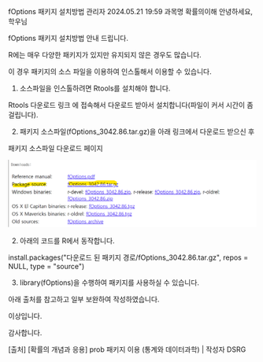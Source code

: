 fOptions 패키지 설치방법	관리자	2024.05.21 19:59
과목명	확률의이해
안녕하세요, 학우님



fOptions 패키지 설치방법 안내 드립니다.



R에는 매우 다양한 패키지가 있지만 유지되지 않은 경우도 많습니다.

이 경우 패키지의 소스 파일을 이용하여 인스톨해서 이용할 수 있습니다.



1. 소스파일을 인스톨하려면 Rtools를 설치해야 합니다.

Rtools 다운로드 링크 에 접속해서 다운로드 받아서 설치합니다(파일이 커서 시간이 좀 걸립니다).





2. 패키지 소스파일(fOptions_3042.86.tar.gz)을 아래 링크에서 다운로드 받으신 후

패키지 소스파일 다운로드 페이지

![다운로드](다운로드.png)





2. 아래의 코드를 R에서 동작합니다.

install.packages("다운로드 된 패키지 경로/fOptions_3042.86.tar.gz", repos = NULL, type = "source")



3. library(fOptions)을 수행하여 패키지를 사용하실 수 있습니다.



아래 출처를 참고하고 일부 보완하여 작성하였습니다.



이상입니다.

감사합니다.


[출처] [확률의 개념과 응용] prob 패키지 이용 (통계와 데이터과학) | 작성자 DSRG
